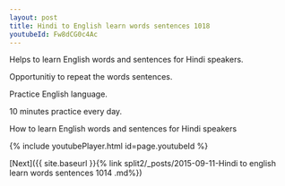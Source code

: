```yaml
---
layout: post
title: Hindi to English learn words sentences 1018 
youtubeId: Fw8dCG0c4Ac
---
```

 
 
Helps to learn English words and sentences for Hindi speakers.

Opportunitiy to repeat the words sentences. 

Practice English language. 
 
10 minutes practice every day. 
 
How to learn English words and sentences for Hindi speakers 
 
{% include youtubePlayer.html id=page.youtubeId %}
 
 
[Next]({{ site.baseurl }}{% link  split2/_posts/2015-09-11-Hindi to english learn words sentences 1014 .md%})
 
